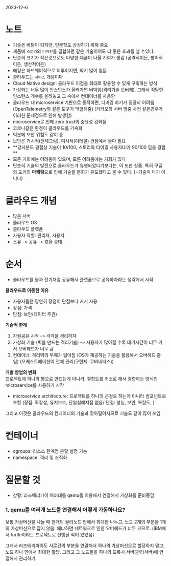 2023-12-6


# 노트
- 기술은 바탕이 되지만, 인문학도 상상하기 위해 중요
- 제품에 `스토리`와 `디자인`을 결합하면 같은 기술이여도 더 좋은 효과를 낼 수있다.
- 단순히 크기가 작은것으로도 다양한 제품이 나올 기회가 생김 (공격적이든, 방어적이든, 생산적이든)
- 해킹은 하드웨어적으로 이루어지면, 막기 많이 힘듬
- 클라우드는 `서비스` 개념이다
- Cloud Native design: 클라우드 이점을 최대로 활용할 수 있게 구축하는 방식
- 가상화는 너무 많이 인스턴스가 올라가면 버벅임(격리기술 오버헤). 그래서 적당한 인스턴스 개수를 올려놓고 그 속에서 컨테이너를 사용함
- 클라우드 내 microservice 기반으로 동작하면, 디버깅 하기가 굉장히 어려움 (OpenTelemetry와 같은 도구가 백업해줌) (카카오의 서버 멈춤 사건 같은경우가 이러한 문제점으로 인해 발생함)
- microservice로 인해 zero trust의 중요성 강화됨
- 코로나같은 환경이 클라우드를 가속화 
- 덕분에 보안 위험도 같이 증
- 보안은 거시적(전체그림), 미시적(디테일) 관점에서 둘다 필요
- **강사분도 경험상 기술이 10/100, 스토리와 타이밍 사용자UI가 90/100 임을 경험 **
- 모든 기회에는 어려움이 있으며, 모든 어려움에는 기회가 있다
- 단순히 기술의 발전으로 클라우드가 유행되었다기보다는, 이 또한 상품. 특히 구글의 도커의 **마케팅**으로 인해 기술을 문화가 유도했다고 볼 수 있다. (=기술이 다가 아니다)




# 클라우드 개념
- 많은 서버
- 클라우드 OS
- 클라우드 플랫폼
- 사용자 역할: 관리자, 사용자
- 소유 -> 공유 -> 효율 증대

# 순서
- 클라우드를 물과 전기처럼 공유해서 플랫폼으로 공유하자라는 생각에서 시작

**클라우드로 이동한 이유**  
- 사용자들은 당연히 장점이 단점보다 커서 사용
- 장점: 가격
- 단점: 보안(데이터 주권)

**기술적 한계**  
1. 자원공유 시작 -> 각각을 격리하자
2. 가상화 기술 (벽을 만드는 격리기술) -> 사용자가 많아질 수록 대기시간이 너무 커서 오버헤드가 너무 큼
3. 컨테이너: 격리벽의 두께가 얇아짐 (OS가 제공하는 기술을 활용해서 오버헤드 줄임) (오케스트레이션이 전체 관리(구현제: 쿠버네티스))

**개발 방법의 변화**  
프로젝트에 하나의 통으로 만드는게 아니라, 결합도를 최소로 해서 결합하는 방식인 microservice를 사용하기 시작
- microservice architecture: 프로젝트를 하나의 큰걸로 하는게 아니라 컴포넌트로 조합 (장점: 확장성, 유지보수, 단일실패지점 없음/ 단점: 성능, 보안, 복잡도, )

그리고 이것은 클라우드의 컨테이너의 기술과 맞아떨어지므로 기술도 같이 많이 쓰임


# 컨테이너
- cgroups: 리소스 한계점 분할 설정 기능
- namespace: 격리 및 조직화


# 질문할 것
- 상황: 라즈베리파이 여러대를 qemu를 이용해서 연결해서 가상화를 준비중임
### 1. qemu를 여러개 노드를 연결해서 어떻게 가동하나요?
보통 가상머신을 나눌 때 한개의 물리노드 안에서 최대한 나누고, 노드 2개의 부분을 1개의 가상머신으로 잡지 않음. 왜냐하면 네트워크로 인한 오버헤드가 너무 크므로. (IBM에서 turtle이라는 프로젝트로 진행된 적이 있었음)

그래서 라즈베리파이도 서로간의 부분을 연결해서 하나의 가상머신으로 할당하지 말고, 노드 하나 안에서 최대한 할당. 그리고 그 노드들을 하나의 프록시 서버(관리서버)에 연결해서 관리하기.

